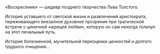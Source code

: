 <!--2016-10-08 18:06:25-->
«Воскресение» — шедевр позднего творчества Льва Толстого.

История уставшего от светской жизни и развлечений аристократа, переживающего внезапное духовное прозрение при трагической встрече с циничной «жрицей любви», которую он сам некогда толкнул на этот печальный путь. 

История болезненной, мучительной переоценки ценностей и долгого трудного очищения…